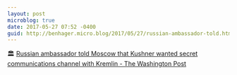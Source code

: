 ```yaml
---
layout: post
microblog: true
date: 2017-05-27 07:52 -0400
guid: http://benhager.micro.blog/2017/05/27/russian-ambassador-told.html
---
```

🏛 [Russian ambassador told Moscow that Kushner wanted secret communications channel with Kremlin - The Washington Post](https://www.washingtonpost.com/world/national-security/russian-ambassador-told-moscow-that-kushner-wanted-secret-communications-channel-with-kremlin/2017/05/26/520a14b4-422d-11e7-9869-bac8b446820a_story.html)
